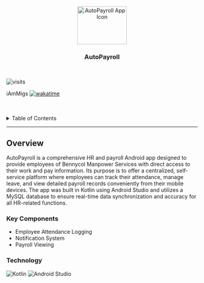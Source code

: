 <a name="readme-top">

<br/>

<br />
<div align="center">
  <a href="https://github.com/zyx-0314/">
  <!-- TODO: If you want to add logo or banner you can add it here -->
    <img src="./app/src/main/res/drawable/app_icon.png" alt="AutoPayroll App Icon" width="130" height="100">
  </a>
<!-- TODO: Change Title to the name of the title of your Project -->
  <h3 align="center">AutoPayroll</h3>
</div>

<br />

![visits](https://visit-counter.vercel.app/counter.png?page=https%3A%2F%2Fgithub.com%2FiAmMigs%2FAutoPayroll-Mobile&s=40&c=00ff00&bg=00000000&no=2&ff=digi&tb=Visitor+Count%3A+&ta=)

iAmMigs [![wakatime](https://wakatime.com/badge/user/fe86aec1-b572-4bf9-bf34-8015a3695a2c/project/75dfa597-93e7-4ea6-8f4a-47022362a8fa.svg)](https://wakatime.com/badge/user/fe86aec1-b572-4bf9-bf34-8015a3695a2c/project/75dfa597-93e7-4ea6-8f4a-47022362a8fa)

<br />
<br />

<!-- TODO: If you want to add more layers for your readme -->
<details>
  <summary>Table of Contents</summary>
  <ol>
    <li>
      <a href="#overview">Overview</a>
      <ol>
        <li>
          <a href="#key-components">Key Components</a>
        </li>
        <li>
          <a href="#technology">Technology</a>
        </li>
      </ol>
    </li>
    <li>
      <a href="#resources">Resources</a>
    </li>
  </ol>
</details>

---

## Overview

<!-- TODO: To be changed -->
<!-- The following are just sample -->
AutoPayroll is a comprehensive HR and payroll Android app designed to provide employees of Bennycol Manpower Services with direct access to their work and pay information. Its purpose is to offer a centralized, self-service platform where employees can track their attendance, manage leave, and view detailed payroll records conveniently from their mobile devices. The app was built in Kotlin using Android Studio and utilizes a MySQL database to ensure real-time data synchronization and accuracy for all HR-related functions.

### Key Components
<!-- TODO: List of Key Components -->
<!-- The following are just sample -->
- Employee Attendance Logging
- Notification System
- Payroll Viewing

### Technology
<!-- TODO: List of Technology Used -->
![Kotlin](https://img.shields.io/badge/Kotlin-7F52FF?style=for-the-badge&logo=Kotlin&logoColor=white)
![Android Studio](https://img.shields.io/badge/Android%20Studio-3DDC84?style=flat&logo=android-studio&logoColor=white)
